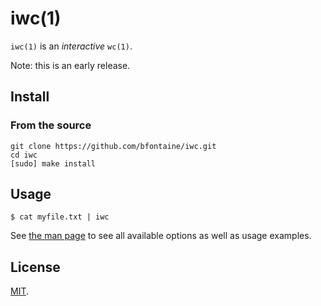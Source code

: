 # iwc(1)

`iwc(1)` is an *interactive* `wc(1)`.

Note: this is an early release.

## Install

### From the source

    git clone https://github.com/bfontaine/iwc.git
    cd iwc
    [sudo] make install

## Usage

    $ cat myfile.txt | iwc

See [the man page][man] to see all available options as well as usage examples.

[man]: https://bfontaine.github.io/iwc

## License

[MIT][LICENSE].

[LICENSE]: https://github.com/bfontaine/iwc/blob/master/LICENSE
